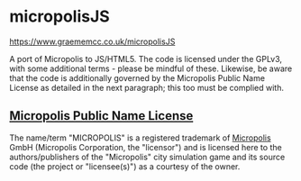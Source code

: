 micropolisJS
============

https://www.graememcc.co.uk/micropolisJS

A port of Micropolis to JS/HTML5. The code is licensed under the GPLv3, with some additional terms - please be mindful of these. Likewise, be aware that the code is additionally governed by the Micropolis Public Name License as detailed in the next paragraph; this too must be complied with.

## [Micropolis Public Name License](MicropolisPublicNameLicense.md) ##
The name/term "MICROPOLIS" is a registered trademark of [Micropolis](https://www.micropolis.com) GmbH (Micropolis Corporation, the "licensor") and is licensed here to the authors/publishers of the "Micropolis" city simulation game and its source code (the project or "licensee(s)") as a courtesy of the owner.
